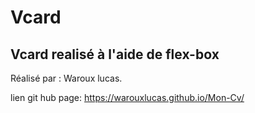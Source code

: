# Vcard

## Vcard realisé à l'aide de flex-box
Réalisé par : Waroux lucas.
    
lien git hub page: https://warouxlucas.github.io/Mon-Cv/